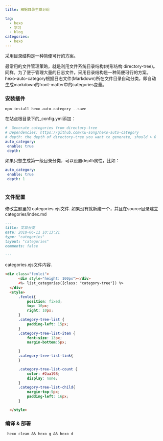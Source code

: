 ```yaml
---
title: 根据目录生成分组

tag:
  - hexo
  - 学习
  - blog
categories:
  - hexo
---
```


采用目录结构是一种简便可行的方案。
<!--more-->

最常用的文件管理策略，就是利用文件系统目录结构(树形结构 directory-tree)。
同样，为了便于管理大量的日志文件，采用目录结构是一种简便可行的方案。hexo-auto-category根据日志文件(Markdown)所在文件目录自动分类，即自动生成markdown的front-matter中的categories变量。



### 安装插件
`npm install hexo-auto-category --save`


 在站点根目录下的_config.yml添加：

``` yml
#  Generate categories from directory-tree
# Dependencies: https://github.com/xu-song/hexo-auto-category
# depth: the depth of directory-tree you want to generate, should > 0
auto_category:
 enable: true
 depth:
```

如果只想生成第一级目录分类，可以设置depth属性，比如：

``` yml
auto_category:
 enable: true
 depth: 1
 
```

### 文件配置
修改主题里的 categories.ejs文件.
如果没有就新建一个，并且在source目录建立 categories/index.md

``` md
---
title: 文章分类
date: 2018-06-11 10:13:21
type: "categories"  
layout: "categories"
comments: false

---
```
categories.ejs文件内容.
``` html
<div class="fenlei">
      <div style="height: 100px"></div>
      <%- list_categories({class: "category-tree"}) %>
  </div>
  <style>
      .fenlei{
          position: fixed;
          top: 10px;
          right: 10px;
      }
      .category-tree-list {
          padding-left: 15px;
      }
      .category-tree-list-item {
          font-size: 13px;
          margin-bottom:5px;

      }
      .category-tree-list-link{
      }

      .category-tree-list-count {
          color: #2aa198;
          display: none;
      }
      .category-tree-list-child{
          margin-top:5px;
          padding-left: 16px;
      }

  </style>

```


### 编译 & 部署
` hexo clean && hexo g && hexo d`
